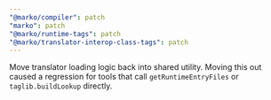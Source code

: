 ```yaml
---
"@marko/compiler": patch
"marko": patch
"@marko/runtime-tags": patch
"@marko/translator-interop-class-tags": patch
---
```


Move translator loading logic back into shared utility. Moving this out caused a regression for tools that call `getRuntimeEntryFiles` or `taglib.buildLookup` directly.
